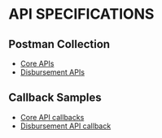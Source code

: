 # API SPECIFICATIONS

## Postman Collection

- [Core APIs](https://documenter.getpostman.com/view/5775523/RzZ4qMsX)
- [Disbursement APIs](https://documenter.getpostman.com/view/5775523/RzZ6K1yd)


## Callback Samples
- [Core API callbacks](https://docs.google.com/document/d/1BOgkq_zlSypZvG1MPHwZJdLi7dY7NBbv5Gev58K5844/export?format=pdf)
- [Disbursement API callback](https://docs.google.com/document/d/1ClM3ycXMAXH_Sljt37uOUxPjfUvCLS8EVr3i4EDP_DQ/export?format=pdf)